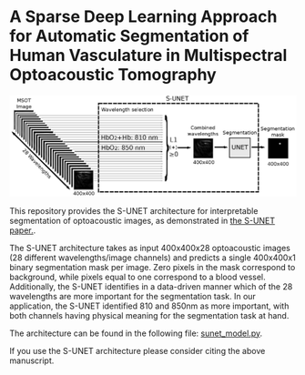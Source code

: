 # A Sparse Deep Learning Approach for Automatic Segmentation of Human Vasculature in Multispectral Optoacoustic Tomography

![S-UNET concept image](./figures/figure_1_v3.jpg)

This repository provides the S-UNET architecture for interpretable segmentation of optoacoustic images, as demonstrated in [the S-UNET paper.](https://www.biorxiv.org/content/10.1101/833251v1).


The S-UNET architecture takes as input 400x400x28 optoacoustic images (28 different wavelengths/image channels) and predicts a single 400x400x1 binary segmentation mask per image. Zero pixels in the mask correspond to background, while pixels equal to one correspond to a blood vessel. Additionally, the S-UNET identifies in a data-driven manner which of the 28 wavelengths are more important for the segmentation task. In our application, the S-UNET identified 810 and 850nm as more important, with both channels having physical meaning for the segmentation task at hand.

The architecture can be found in the following file: [sunet_model.py](./sunet_model.py).

If you use the S-UNET architecture please consider citing the above manuscript.
